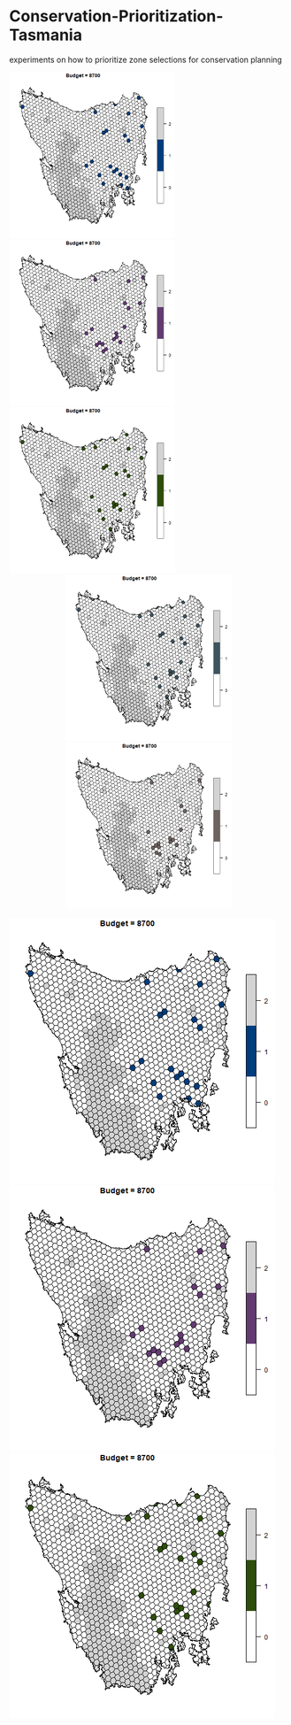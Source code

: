 # Conservation-Prioritization-Tasmania
experiments on how to prioritize zone selections for conservation planning

<div align="left">
  <img src="https://github.com/WangQuanmeng/Conservation-Prioritization-Tasmania/blob/main/OptPrioAnimation.gif" width="300"  />
  <img src="https://github.com/WangQuanmeng/Conservation-Prioritization-Tasmania/blob/main/HeuPrioAnimation.gif" width="300" />
  <img src="https://github.com/WangQuanmeng/Conservation-Prioritization-Tasmania/blob/main/ScenOptAnimation.gif" width="300" />
</div>

<div align="center">
  <img src="https://github.com/WangQuanmeng/Conservation-Prioritization-Tasmania/blob/main/ForGreedyAnimation.gif" width="300" />
  <img src="https://github.com/WangQuanmeng/Conservation-Prioritization-Tasmania/blob/main/BackGreedyAnimation.gif" width="300"/>
</div>


![alt-text-1](OptPrioAnimation.gif "title-1") ![alt-text-2](HeuPrioAnimation.gif "title-2") ![alt-text-3](ScenOptAnimation.gif "title-3")
